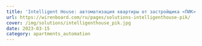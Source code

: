 ```yaml
---
title: 'Intelligent House: автоматизация квартиры от застройщика «ПИК»'
url: https://wirenboard.com/ru/pages/solutions-intelligenthouse-pik/
cover: /img/solutions/intelligenthouse_pik.jpg
date: 2023-03-15
category: apartments_automation
---
```

